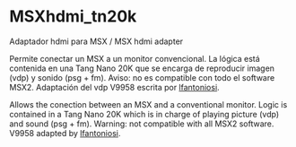 # MSXhdmi_tn20k
Adaptador hdmi para MSX / MSX hdmi adapter

Permite conectar un MSX a un monitor convencional. La lógica está contenida en una Tang Nano 20K que se encarga de reproducir imagen (vdp) y sonido (psg + fm). Aviso: no es compatible con todo el software MSX2. Adaptación del vdp V9958 escrita por [lfantoniosi](https://github.com/lfantoniosi).

Allows the conection between an MSX and a conventional monitor. Logic is contained in a Tang Nano 20K which is in charge of playing picture (vdp) and sound (psg + fm). Warning: not compatible with all MSX2 software. V9958 adapted by [lfantoniosi](https://github.com/lfantoniosi).